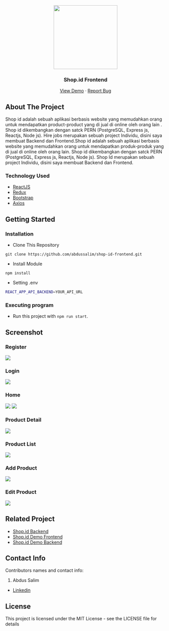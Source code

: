 <div align="center">
  <img src="./readme/Logo.svg" width="200px" height="200px" />
</div>
<h3 align="center">Shop.id Frontend</h3>
<p align="center">
  <a href="https://shop-id-frontend.vercel.app/">View Demo</a>
  ·
  <a href="https://github.com/abdussalim/shop-id-frontend/issues">Report Bug</a>
</p>

<!-- ABOUT THE PROJECT -->

## About The Project

Shop id adalah sebuah aplikasi berbasis website yang memudahkan orang untuk mendapatkan product-product yang di jual di online oleh orang lain . Shop id dikembangkan dengan satck PERN (PostgreSQL, Express js, Reactjs, Node js). Hire jobs merupakan sebuah project Individu, disini saya membuat Backend dan Frontend.Shop id adalah sebuah aplikasi berbasis website yang memudahkan orang untuk mendapatkan produk-produk yang di jual di online oleh orang lain. Shop id dikembangkan dengan satck PERN (PostgreSQL, Express js, Reactjs, Node js). Shop Id merupakan sebuah project Individu, disini saya membuat Backend dan Frontend.

### Technology Used

- [ReactJS](https://reactjs.org/)
- [Redux](https://redux.js.org/)
- [Bootstrap](https://getbootstrap.com/)
- [Axios](https://github.com/axios/axios)

<!-- GETTING STARTED -->

## Getting Started

### Installation

- Clone This Repository

`git clone https://github.com/abdussalim/shop-id-frontend.git`

- Install Module

`npm install`

- Setting .env

```bash
REACT_APP_API_BACKEND=YOUR_API_URL
```

### Executing program

- Run this project with `npm run start`.

<!-- SCREENSHOT -->

## Screenshot

### Register

<img src="./readme/shop-id-1.jpg" />

### Login

<img src="./readme/shop-id-2.jpg" />

### Home

<img src="./readme/shop-id-3.jpg" />

<img src="./readme/shop-id-4.jpg" />

### Product Detail

<img src="./readme/shop-id-5.jpg" />

### Product List

<img src="./readme/shop-id-6.jpg" />

### Add Product

<img src="./readme/shop-id-7.jpg" />

### Edit Product

<img src="./readme/shop-id-8.jpg" />

<!-- RELATED PROJECT -->

## Related Project

- [Shop.id Backend](https://github.com/abdussalim/shop-id-backend)
- [Shop.id Demo Frontend](https://shop-id-frontend.vercel.app/)
- [Shop.id Demo Backend](https://shop-id-backend.vercel.app/main/)

<!-- CONTACT INFO -->

## Contact Info

Contributors names and contact info:

1. Abdus Salim

- [Linkedin](https://www.linkedin.com/in/abdussalim/)

## License

This project is licensed under the MIT License - see the LICENSE file for details
